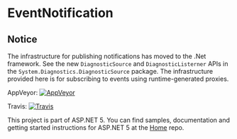 EventNotification
===

Notice
-------

The infrastructure for publishing notifications has moved to the .Net framework. See the new `DiagnosticSource` and `DiagnosticListerner` APIs in the `System.Diagnostics.DiagnosticSource` package. The infrastructure provided here is for subscribing to events using runtime-generated proxies.

AppVeyor: [![AppVeyor](https://ci.appveyor.com/api/projects/status/t1bk7hrnqqvlx0fa/branch/dev?svg=true)](https://ci.appveyor.com/project/aspnetci/EventNotification/branch/dev)

Travis:   [![Travis](https://travis-ci.org/aspnet/EventNotification.svg?branch=dev)](https://travis-ci.org/aspnet/EventNotification)

This project is part of ASP.NET 5. You can find samples, documentation and getting started instructions for ASP.NET 5 at the [Home](https://github.com/aspnet/home) repo.
